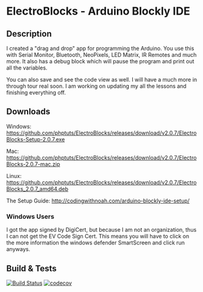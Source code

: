 # ElectroBlocks - Arduino Blockly IDE

## Description

I created a "drag and drop" app for programming the Arduino.   You use this with Serial Monitor, Bluetooth, NeoPixels, LED Matrix, IR Remotes and much more.  It also has a debug block which will pause the program and print out all the variables.  

You can also save and see the code view as well.  I will have a much more in through tour real soon.  I am working on updating my all the lessons and finishing everything off. 

## Downloads

Windows: 
https://github.com/phptuts/ElectroBlocks/releases/download/v2.0.7/ElectroBlocks-Setup-2.0.7.exe

Mac:
https://github.com/phptuts/ElectroBlocks/releases/download/v2.0.7/ElectroBlocks-2.0.7-mac.zip

Linux:
https://github.com/phptuts/ElectroBlocks/releases/download/v2.0.7/ElectroBlocks_2.0.7_amd64.deb

The Setup Guide:
http://codingwithnoah.com/arduino-blockly-ide-setup/


### Windows Users

I got the app signed by DigiCert, but because I am not an organization, thus I can not get the EV Code Sign Cert.   This means you will have to click on the more information the windows defender SmartScreen and click run anyways.


## Build & Tests
[![Build Status](https://travis-ci.com/phptuts/ElectroBlocks.svg?branch=master)](https://travis-ci.com/phptuts/ElectroBlocks)
[![codecov](https://codecov.io/gh/phptuts/ElectroBlocks/branch/master/graph/badge.svg)](https://codecov.io/gh/phptuts/ElectroBlocks)
